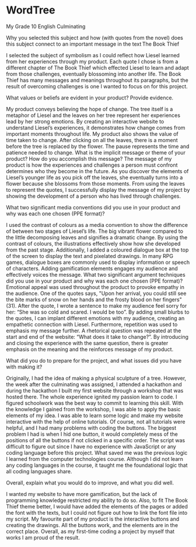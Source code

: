 # WordTree
My Grade 10 English Culminating 

Why you selected this subject and how (with quotes from the novel) does this subject connect to an important message in the text The Book Thief 

I selected the subject of symbolism as I could reflect how Liesel learned from her experiences through my product. Each quote I chose is from a different chapter of The Book Thief which effected Liesel to learn and adapt from those challenges, eventually blossoming into another life. The Book Thief has many messages and meanings throughout its paragraphs, but the result of overcoming challenges is one I wanted to focus on for this project. 

What values or beliefs are evident in your product? Provide evidence. 

My product conveys believing the hope of change. The tree itself is a metaphor of Liesel and the leaves on her tree represent her experiences lead by her strong emotions. By creating an interactive website to understand Liesel’s experiences, it demonstrates how change comes from important moments throughout life. My product also shows the value of time taken to change. After clicking on all the leaves, there is a moment before the tree is replaced by the flower. The pause represents the time and patience needed to change. 
What is the implicit message or theme of your product? How do you accomplish this message? 
The message of my product is how the experiences and challenges a person must confront determines who they become in the future. As you discover the elements of Liesel’s younger life as you pick off the leaves, she eventually turns into a flower because she blossoms from those moments. From using the leaves to represent the quotes, I successfully display the message of my project by showing the development of a person who has lived through challenges. 

What two significant media conventions did you use in your product and why was each one chosen (PPE format)? 

I used the contrast of colours as a media convention to show the difference of between two stages of Liesel’s life. The big vibrant flower compared to the little decomposing leaves and signifies a dramatic change. By using the contrast of colours, the illustrations effectively show how she developed from the past stage. Additionally, I added a coloured dialogue box at the top of the screen to display the text and pixelated drawings. In many RPG games, dialogue boxes are commonly used to display information or speech of characters. Adding gamification elements engages my audience and effectively voices the message. 
What two significant argument techniques did you use in your product and why was each one chosen (PPE format)?
Emotional appeal was used throughout the product to provoke empathy in the audience. One of the quotes says, "Upon her arrival, you could still see the bite marks of snow on her hands and the frosty blood on her fingers"(31). After the quote, I wrote a sentence to make my audience feel sorry for her: “She was so cold and scared. I would be too”. By adding small blurbs to the quotes, I can implant different emotions with my audience, creating an empathetic connection with Liesel. Furthermore, repetition was used to emphasis my message further. A rhetorical question was repeated at the start and end of the website: “What does it take to change?”. By introducing and closing the experience with the same question, there is greater emphasis on the meaning and the reinforces message of my product. 

What did you do to prepare for the project, and what issues did you have with making it? 

Originally, I had the idea of making a physical sculpture of a tree. However, the week after the culminating was assigned, I attended a hackathon and during the hackathon I built my first website through a workshop that was hosted there. The whole experience ignited my passion learn to code. I figured schoolwork was the best way to commit to learning this skill. With the knowledge I gained from the workshop, I was able to apply the basic elements of my idea. I was able to learn some logic and make my website interactive with the help of online tutorials. Of course, not all tutorials were helpful, and I had many problems with coding the buttons. The biggest problem I had is when I hid one button, it would completely mess of the positions of all the buttons if not clicked in a specific order. The script was difficult to figure out since I have no experience with JavaScript or any coding language before this project. What saved me was the previous logic I learned from the computer technologies course. Although I did not learn any coding languages in the course, it taught me the foundational logic that all coding languages share. 

Overall, explain what you would do to improve, and what you did well.

I wanted my website to have more gamification, but the lack of programming knowledge restricted my ability to do so. Also, to fit The Book Thief theme better, I would have added the elements of the pages or added the font with the texts, but I could not figure out how to link the font file into my script. My favourite part of my product is the interactive buttons and creating the drawings. All the buttons work, and the elements are in the correct place. Overall, as my first-time coding a project by myself that works I am proud of the result. 

 
